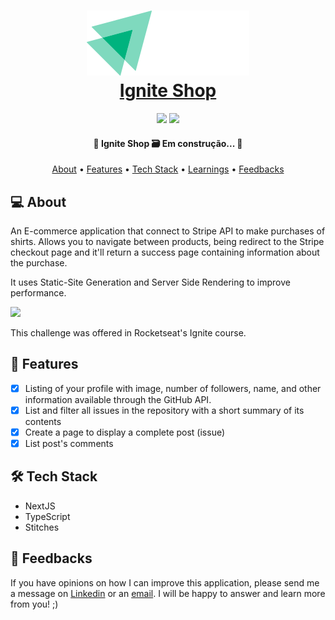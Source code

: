 <h1 align="center">
  <a  href="https://raianeblog.vercel.app/">
   <div>
      <img src="src/assets/logoImg.svg" alt="" />
    </div>
    Ignite Shop
  </a>
</h1>

<p align="center">
  <img src="https://badgen.net/npm/v/express" />
  <img src="https://badgen.net/github/contributors/raiane-oliveira/ignite-shop" />
</p>

<h4 align="center"> 
	🚧  Ignite Shop 🗃️ Em construção...  🚧
</h4>

<p align="center">
 <a href="#-about">About</a> •
 <a href="#-features">Features</a> •
 <a href="#-tech-stack">Tech Stack</a> • 
 <a href="#-learnings">Learnings</a> •
 <a href="#-feedbacks">Feedbacks</a>
</p>

## 💻 About

An E-commerce application that connect to Stripe API to make purchases of shirts. Allows you to navigate between products, being redirect to the Stripe checkout page and it'll return a success page containing information about the purchase.

It uses Static-Site Generation and Server Side Rendering to improve performance.

<img src="https://i.imgur.com/f1gPf4d.png" />

This challenge was offered in Rocketseat's Ignite course.

## 🪸 Features

- [x] Listing of your profile with image, number of followers, name, and other information available through the GitHub API.
- [x] List and filter all issues in the repository with a short summary of its contents
- [x] Create a page to display a complete post (issue)
- [x] List post's comments

## 🛠 Tech Stack

- NextJS
- TypeScript
- Stitches

## 🤝 Feedbacks

If you have opinions on how I can improve this application, please send me a message on <a href="https://www.linkedin.com/in/raiane-oliveira-dev">Linkedin</a> or an <a href="mailto:raiane.oliveira404@gmail.com">email</a>.
I will be happy to answer and learn more from you! ;)
